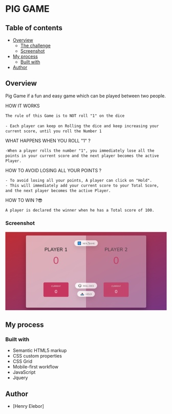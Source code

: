 #  PIG GAME

## Table of contents

- [Overview](#overview)
  - [The challenge](#the-challenge)
  - [Screenshot](#screenshot)
- [My process](#my-process)
  - [Built with](#built-with)
- [Author](#author)

## Overview
Pig Game if a fun and easy game which can be played between two people.


HOW IT WORKS

    The rule of this Game is to NOT roll "1" on the dice

    - Each player can keep on Rolling the dice and keep increasing your current score, until you roll the Number 1
    

WHAT HAPPENS WHEN YOU ROLL "1" ?

    -When a player rolls the number "1", you immediately lose all the points in your current score and the next player becomes the active Player.


HOW TO AVOID LOSING ALL YOUR POINTS ?

    - To avoid losing all your points, A player can click on "Hold".
    - This will immediately add your current score to your Total Score,  and the next player becomes the active Player.


HOW TO WIN ?😎

    A player is declared the winner when he has a Total score of 100.


### Screenshot

![](./piggame.png)

## My process

### Built with

- Semantic HTML5 markup
- CSS custom properties
- CSS Grid
- Mobile-first workflow
- JavaScript
- Jquery

## Author

- [Henry Elebor]